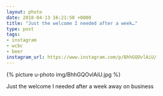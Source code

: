 ```yaml
---
layout: photo
date: 2018-04-13 16:21:50 +0000
title: "Just the welcome I needed after a week…"
type: post
tags:
- instagram
- wcbc
- beer
instagram_url: https://www.instagram.com/p/BhhGQOvlAiU/
---
```


{% picture u-photo img/BhhGQOvlAiU.jpg %}

Just the welcome I needed after a week away on business

